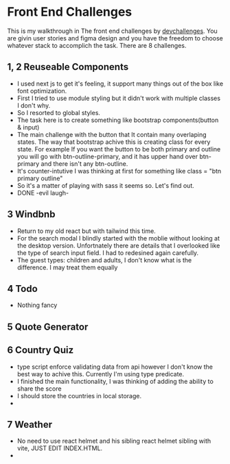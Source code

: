 # Front End Challenges
This is my walkthrough in The front end challenges by [devchallenges](https://devchallenges.io/paths/front-end-developer). You are givin user stories and figma design and you have the freedom to choose whatever stack to accomplich the task. 
There are 8 challenges.
## 1, 2 Reuseable Components
- I used next js to get it's feeling, it support many things out of the box like font optimization.
- First I tried to use module styling but it didn't work with multiple classes I don't why. 
- So I resorted to global styles. 
- The task here is to create something like bootstrap components(button & input)
- The main challenge with the button that It contain many overlaping states. The way that bootstrap achive this is creating class for every state. For example If you want the button to be both primary and outline you will go with btn-outline-primary, and it has upper hand over btn-primary and there isn't any btn-outline.
- It's counter-intutive I was thinking at first for something like class = "btn primary outline" 
- So it's a matter of playing with sass it seems so. Let's find out.
- DONE -evil laugh-
## 3 Windbnb 
- Return to my old react but with tailwind this time.
- For the search modal I blindly started with the moblie without looking at the desktop version. Unfortnately there are  details that I overlooked like the type of search input field. I had to redesined again carefully. 
- The guest types: children and adults, I don't know what is the difference. I may treat them equally    
## 4 Todo 
- Nothing fancy

## 5 Quote Generator

## 6 Country Quiz
- type script enforce validating data from api however I don't know the best way to achive this. Currently I'm using type predicate. 
- I finished the main functionality, I was thinking of adding the ability to share the score
- I should store the countries in local storage. 
- 

## 7 Weather 
- No need to use react helmet and his sibling react helmet sibling with vite, JUST EDIT INDEX.HTML. 
- 